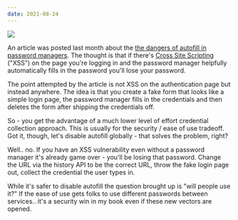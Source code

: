 ```yaml
---
date: 2021-08-24
---
```

![][giphy]

An article was posted last month about the [the dangers of autofill in password managers][1].
The thought is that if there's [Cross Site Scripting][2] ("XSS") on the page you're logging in and
the password manager helpfully automatically fills in the password you'll lose your password.

The point attempted by the article is not XSS on the authentication page
but instead anywhere.  The idea is that you create a fake form that looks like a
simple login page, the password manager fills in the credentials and then
deletes the form after shipping the credentials off.

So - you get the advantage of a much lower level of effort credential
collection approach.  This is usually for the security / ease of use tradeoff.
Got it, though, let's disable autofill globally - that solves the problem,
right?

Well.. no.  If you have an XSS vulnerability even without a password manager
it's already game over - you'll be losing that password.  Change the URL via the
history API to be the correct URL, throw the fake login page out, collect the credential
the user types in.

While it's safer to disable autofill the question brought up is "will people use it?"
If the ease of use gets folks to use different passwords between services.. it's
a security win in my book even if these new vectors are opened.

[giphy]: https://media.giphy.com/media/l0G17mcoGBEabVgn6/giphy.gif

[1]: https://marektoth.com/blog/password-managers-autofill/
[2]: https://owasp.org/www-community/attacks/xss/
